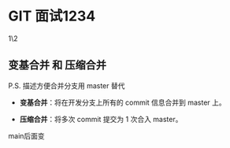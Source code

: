 # GIT 面试1234
1\2
## 变基合并 和 压缩合并

P.S. 描述方便合并分支用 master 替代

- **变基合并**：将在开发分支上所有的 commit 信息合并到 master 上。

- **压缩合并**：将多次 commit 提交为 1 次合入 master。

main后面变